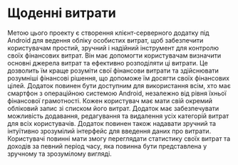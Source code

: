 # Щоденні витрати
Метою цього проекту є створення клієнт-серверного додатку під Android для ведення обліку особистих витрат, щоб забезпечити користувачам простий, зручний і надійний інструмент для контролю своїх фінансових витрат. Він має допомогти користувачам визначити основні джерела витрат та ефективно розподіляти ці витрати. Це дозволить їм краще розуміти свої фінансови витрати та здійснювати розумніші фінансові рішення, що допоможе їм досягти своїх фінансових цілей.
Додаток повинен бути доступним для використання всім, хто має смартфон з операційною системою Android, незалежно від рівня їхньої фінансової грамотності. Кожен користувач має мати свій окремий обліковий запис зі списком його витрат. Додаток має забезпечувати можливість додавання, редагування та видалення усіх категорій витрат для всіх користувачів. Додаток повинен також надавати зручний та інтуїтивно зрозумілий інтерфейс для введення даних про витрати. Користувачі повинні мати змогу переглядати статистику своїх витрат та доходів за певний період часу, яка повинна бути представлена у зручному та зрозумілому вигляді.
